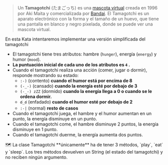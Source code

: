 
> Un **Tamagotchi** (たまごっち) es una [mascota virtual](https://es.wikipedia.org/wiki/Mascota_virtual) creada en 1996 por Aki Maita y comercializada por [Bandai](https://es.wikipedia.org/wiki/Bandai). El Tamagotchi es un aparato electrónico con la forma y el tamaño de un huevo, que tiene una pantalla en blanco y negro pixelada, donde se puede ver una mascota virtual.

En esta Kata intentaremos implementar una versión simplificada del tamagotchi
>

- El tamagotchi tiene tres atributos: hambre (`hunger`), energía (`energy`) y humor (`mood`).
- **La puntuación inicial de cada uno de los atributos es `4` .**
- Cuando el tamagotchi realiza una acción (comer, jugar o dormir), responde mostrando su estado:
    - `:-)` (contento) **cuando el humor está por encima de 8**
    - `(-_-)` (cansado) **cuando la energía esté por debajo de 3**
    - `(-_-) zZZ` (dormido) **cuando la energía llega a 0 o cuando se le ordena dormir.**
    - `ఠ_ఠ` (enfadado) **cuando el humor esté por debajo de 2**
    - `:-|` (normal) **resto de casos**
- Cuando el tamagotchi juega, el hambre y el humor aumentan en un punto, la energía disminuye en un punto.
- Cuando el tamagotchi come, el hambre disminuye 2 puntos, la energía disminuye en 1 punto.
- Cuando el tamagotchi duerme, la energía aumenta dos puntos.

<aside>
🗺️ La clase Tamagotchi **únicamente** ha de tener 3 métodos, `play`, `eat` y `sleep`. Los tres métodos devuelven un String (el estado del tamagotchi) y no reciben ningún argumento.

</aside>